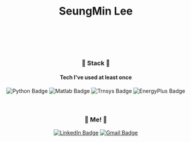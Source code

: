<div align="center">

  # **SeungMin Lee**
  </br>
  </br>
  </br>
  </br>
  
### 📌 Stack 📌 
  #### Tech I've used at least once
![Python Badge](https://img.shields.io/badge/Python-blue?style=flat-square&logo=Python&logoColor=white) ![Matlab Badge](http://img.shields.io/badge/-Matlab-1478CD?style=flat-square) ![Trnsys Badge](http://img.shields.io/badge/-Trnsys-red?style=flat-square) ![EnergyPlus Badge](http://img.shields.io/badge/-EnergyPlus-orange?style=flat-square)</br>
</br>
</br>

### 🌱 Me! 🌱 
[![LinkedIn Badge](http://img.shields.io/badge/-LinkedIn-0072b1?style=flat-square&logo=linkedin&link=https://www.linkedin.com/in/seugnmin-lee-61a2271b9/)](https://www.linkedin.com/in/seugnmin-lee-61a2271b9/) [![Gmail Badge](https://img.shields.io/badge/Gmail-d14836?style=flat-square&logo=Gmail&logoColor=white&link=mailto:leemin3713@gmail.com)](mailto:leemin3713@gmail.com)
</div>
